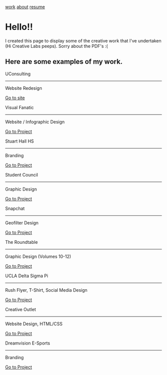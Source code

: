 <html lang="en">
<head>
  <meta charset="utf-8">
  <title>the creative outlet</title>
  <meta name="description" content="Creative Outlet">
  <meta name="author" content="Nicholas Hom">
  <meta name="viewport" content="width=device-width, initial-scale=1">
  <link rel="shortcut icon" href="img/favicon.ico">
  <link href="css/home.css" type='text/css' rel="stylesheet">
  <link href="https://fonts.googleapis.com/css?family=Open+Sans:300,400,600&display=swap" rel="stylesheet">
  <link href="https://fonts.googleapis.com/css?family=Ubuntu+Mono:400,700&display=swap" rel="stylesheet">

</head>

<body>
  <div class="navbar">
    <div class="nav_container">
      <a href="index.html">work</a>
      <a href="about.html">about</a>
      <a href="Resume.pdf">resume</a>
    </div>
  </div>
  <div class="landing">
    <div class="landing_container">
      <img src="img/CreativeOutlet.svg" alt="" id="logoimg">
      <h1>Hello!!</h1>
      <p id="landingp">I created this page to display some of the creative work that I've undertaken (Hi Creative Labs peeps). Sorry about the PDF's :(</p>
    </div>
  </div>
  <div class="tiles">
    <div class="tilecard wordcard">
      <div class="content">
        <h2>
          Here are some examples of my work.
        </h2>
      </div>
    </div>
    <div class="tilecard">
      <div class="content">
        <img src="img/uc.svg" alt="" class="tileimg">
        <div class="infocard">
          <div class="project">
            UConsulting
            <hr>
            <div class="info">Website Redesign</div>
          </div>
          <div class="linkbox">
            <a href="https://uconsulting.club"><p>Go to site</p></a>
          </div>
        </div>
      </div>
    </div>
    <div class="tilecard">
      <div class="content">
        <img src="img/vf.svg" alt="" class="tileimg">
        <div class="infocard">
          <div class="project">
            Visual Fanatic
            <hr>
            <div class="info">Website / Infographic Design</div>
          </div>
          <div class="linkbox">
            <a href="https://uconsulting.club"><p>Go to Project</p></a>
          </div>
        </div>
      </div>
    </div>
    <div class="tilecard">
      <div class="content">
        <img src="img/shhs.svg" alt="" class="tileimg">
        <div class="infocard">
          <div class="project">
            Stuart Hall HS
            <hr>
            <div class="info">Branding</div>
          </div>
          <div class="linkbox">
            <a href="https://uconsulting.club"><p>Go to Project</p></a>
          </div>
        </div>
      </div>
    </div>
    <div class="tilecard">
      <div class="content">
        <img src="img/stuco.svg" alt="" class="tileimg">
        <div class="infocard">
          <div class="project">
            Student Council
            <hr>
            <div class="info">Graphic Design</div>
          </div>
          <div class="linkbox">
            <a href="https://uconsulting.club"><p>Go to Project</p></a>
          </div>
        </div>
      </div>
    </div>
    <div class="tilecard long">
      <div class="content">
        <img src="img/sc.svg" alt="" class="tileimg">
        <div class="infocard">
          <div class="project">
            Snapchat
            <hr>
            <div class="info">Geofilter Design</div>
          </div>
          <div class="linkbox">
            <a href="https://uconsulting.club"><p>Go to Project</p></a>
          </div>
        </div>
      </div>
    </div>
    <div class="tilecard">
      <div class="content">
        <img src="img/rt.svg" alt="" class="tileimg">
        <div class="infocard">
          <div class="project">
            The Roundtable
            <hr>
            <div class="info">Graphic Design (Volumes 10-12)</div>
          </div>
          <div class="linkbox">
            <a href="https://issuu.com/shhs_roundtable"><p>Go to Project</p></a>
          </div>
        </div>
      </div>
    </div>
    <div class="tilecard big_square">
      <div class="content">
        <img src="img/dsp.svg" alt="" class="tileimg">
        <div class="infocard">
          <div class="project">
            UCLA Delta Sigma Pi
            <hr>
            <div class="info">Rush Flyer, T-Shirt, Social Media Design</div>
          </div>
          <div class="linkbox">
            <a href="https://uconsulting.club"><p>Go to Project</p></a>
          </div>
        </div>
      </div>
    </div>
    <div class="tilecard">
      <div class="content">
        <img src="img/co.svg" alt="" class="tileimg">
        <div class="infocard">
          <div class="project">
            Creative Outlet
            <hr>
            <div class="info">Website Design, HTML/CSS</div>
          </div>
          <div class="linkbox">
            <a href="https://uconsulting.club"><p>Go to Project</p></a>
          </div>
        </div>
      </div>
    </div>
    <div class="tilecard long">
      <div class="content">
        <img src="img/dve.svg" alt="" class="tileimg">
        <div class="infocard">
          <div class="project">
            Dreamvision E-Sports
            <hr>
            <div class="info">Branding</div>
          </div>
          <div class="linkbox">
            <a href="https://uconsulting.club"><p>Go to Project</p></a>
          </div>
        </div>
      </div>
    </div>
    </div>
  </body>
</html>

